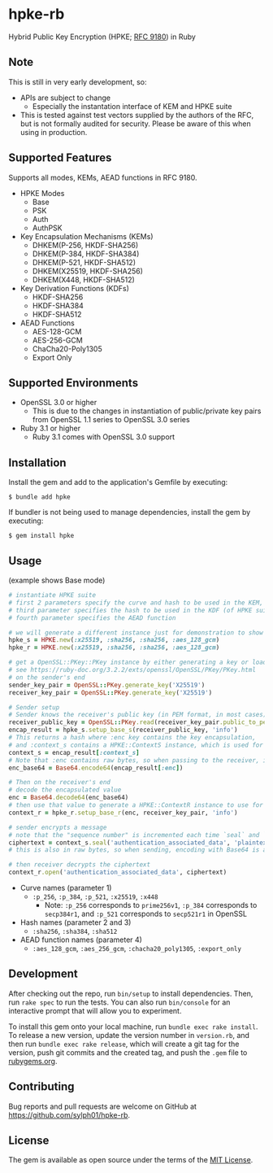 # hpke-rb

Hybrid Public Key Encryption (HPKE; [RFC 9180](https://datatracker.ietf.org/doc/html/rfc9180)) in Ruby

## Note

This is still in very early development, so:

- APIs are subject to change
    - Especially the instantation interface of KEM and HPKE suite
- This is tested against test vectors supplied by the authors of the RFC, but is not formally audited for security. Please be aware of this when using in production.

## Supported Features

Supports all modes, KEMs, AEAD functions in RFC 9180.

- HPKE Modes
    - Base
    - PSK
    - Auth
    - AuthPSK
- Key Encapsulation Mechanisms (KEMs)
    - DHKEM(P-256, HKDF-SHA256)
    - DHKEM(P-384, HKDF-SHA384)
    - DHKEM(P-521, HKDF-SHA512)
    - DHKEM(X25519, HKDF-SHA256)
    - DHKEM(X448, HKDF-SHA512)
- Key Derivation Functions (KDFs)
    - HKDF-SHA256
    - HKDF-SHA384
    - HKDF-SHA512
- AEAD Functions
    - AES-128-GCM
    - AES-256-GCM
    - ChaCha20-Poly1305
    - Export Only

## Supported Environments

- OpenSSL 3.0 or higher
    - This is due to the changes in instantiation of public/private key pairs from OpenSSL 1.1 series to OpenSSL 3.0 series
- Ruby 3.1 or higher
    - Ruby 3.1 comes with OpenSSL 3.0 support

## Installation

Install the gem and add to the application's Gemfile by executing:

    $ bundle add hpke

If bundler is not being used to manage dependencies, install the gem by executing:

    $ gem install hpke

## Usage

(example shows Base mode)

```ruby
# instantiate HPKE suite
# first 2 parameters specify the curve and hash to be used in the KEM,
# third parameter specifies the hash to be used in the KDF (of HPKE suite),
# fourth parameter specifies the AEAD function

# we will generate a different instance just for demonstration to show that nothing secret is stored in the HPKE suite instance
hpke_s = HPKE.new(:x25519, :sha256, :sha256, :aes_128_gcm)
hpke_r = HPKE.new(:x25519, :sha256, :sha256, :aes_128_gcm)

# get a OpenSSL::PKey::PKey instance by either generating a key or loading a key from a PEM
# see https://ruby-doc.org/3.2.2/exts/openssl/OpenSSL/PKey/PKey.html
# on the sender's end
sender_key_pair = OpenSSL::PKey.generate_key('X25519')
receiver_key_pair = OpenSSL::PKey.generate_key('X25519')

# Sender setup
# Sender knows the receiver's public key (in PEM format, in most cases), so load that into a PKey
receiver_public_key = OpenSSL::PKey.read(receiver_key_pair.public_to_pem)
encap_result = hpke_s.setup_base_s(receiver_public_key, 'info')
# This returns a hash where :enc key contains the key encapsulation,
# and :context_s contains a HPKE::ContextS instance, which is used for encryption later on.
context_s = encap_result[:context_s]
# Note that :enc contains raw bytes, so when passing to the receiver, it is advised to pass the encapsulation using Base64-encoded values
enc_base64 = Base64.encode64(encap_result[:enc])

# Then on the receiver's end
# decode the encapsulated value
enc = Base64.decode64(enc_base64)
# then use that value to generate a HPKE::ContextR instance to use for decryption
context_r = hpke_r.setup_base_r(enc, receiver_key_pair, 'info')

# sender encrypts a message
# note that the "sequence number" is incremented each time `seal` and `open` is used
ciphertext = context_s.seal('authentication_associated_data', 'plaintext')
# this is also in raw bytes, so when sending, encoding with Base64 is advised

# then receiver decrypts the ciphertext
context_r.open('authentication_associated_data', ciphertext)
```

- Curve names (parameter 1)
    - `:p_256`, `:p_384`, `:p_521`, `:x25519`, `:x448`
        - Note: `:p_256` corresponds to `prime256v1`, `:p_384` corresponds to `secp384r1`, and `:p_521` corresponds to `secp521r1` in OpenSSL
- Hash names (parameter 2 and 3)
    - `:sha256`, `:sha384`, `:sha512`
- AEAD function names (parameter 4)
    - `:aes_128_gcm`, `:aes_256_gcm`, `:chacha20_poly1305`, `:export_only`

## Development

After checking out the repo, run `bin/setup` to install dependencies. Then, run `rake spec` to run the tests. You can also run `bin/console` for an interactive prompt that will allow you to experiment.

To install this gem onto your local machine, run `bundle exec rake install`. To release a new version, update the version number in `version.rb`, and then run `bundle exec rake release`, which will create a git tag for the version, push git commits and the created tag, and push the `.gem` file to [rubygems.org](https://rubygems.org).

## Contributing

Bug reports and pull requests are welcome on GitHub at https://github.com/sylph01/hpke-rb.

## License

The gem is available as open source under the terms of the [MIT License](https://opensource.org/licenses/MIT).
